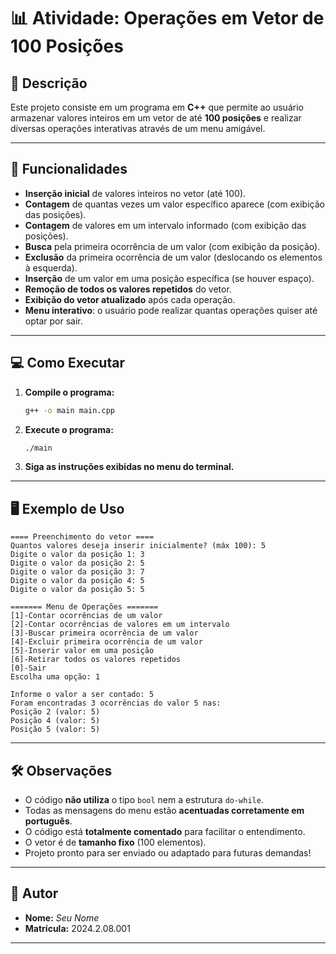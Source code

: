 # 📊 Atividade: Operações em Vetor de 100 Posições

## 📝 Descrição

Este projeto consiste em um programa em **C++** que permite ao usuário armazenar valores inteiros em um vetor de até **100 posições** e realizar diversas operações interativas através de um menu amigável.

---

## 🚀 Funcionalidades

- **Inserção inicial** de valores inteiros no vetor (até 100).
- **Contagem** de quantas vezes um valor específico aparece (com exibição das posições).
- **Contagem** de valores em um intervalo informado (com exibição das posições).
- **Busca** pela primeira ocorrência de um valor (com exibição da posição).
- **Exclusão** da primeira ocorrência de um valor (deslocando os elementos à esquerda).
- **Inserção** de um valor em uma posição específica (se houver espaço).
- **Remoção de todos os valores repetidos** do vetor.
- **Exibição do vetor atualizado** após cada operação.
- **Menu interativo**: o usuário pode realizar quantas operações quiser até optar por sair.

---

## 💻 Como Executar

1. **Compile o programa:**

   ```sh
   g++ -o main main.cpp
   ```

2. **Execute o programa:**

   ```sh
   ./main
   ```

3. **Siga as instruções exibidas no menu do terminal.**

---

## 🖥️ Exemplo de Uso

```
==== Preenchimento do vetor ====
Quantos valores deseja inserir inicialmente? (máx 100): 5
Digite o valor da posição 1: 3
Digite o valor da posição 2: 5
Digite o valor da posição 3: 7
Digite o valor da posição 4: 5
Digite o valor da posição 5: 5

======= Menu de Operações =======
[1]-Contar ocorrências de um valor
[2]-Contar ocorrências de valores em um intervalo
[3]-Buscar primeira ocorrência de um valor
[4]-Excluir primeira ocorrência de um valor
[5]-Inserir valor em uma posição
[6]-Retirar todos os valores repetidos
[0]-Sair
Escolha uma opção: 1

Informe o valor a ser contado: 5
Foram encontradas 3 ocorrências do valor 5 nas:
Posição 2 (valor: 5)
Posição 4 (valor: 5)
Posição 5 (valor: 5)
```

---

## 🛠️ Observações

- O código **não utiliza** o tipo `bool` nem a estrutura `do-while`.
- Todas as mensagens do menu estão **acentuadas corretamente em português**.
- O código está **totalmente comentado** para facilitar o entendimento.
- O vetor é de **tamanho fixo** (100 elementos).
- Projeto pronto para ser enviado ou adaptado para futuras demandas!

---

## 👤 Autor

- **Nome:** _Seu Nome_
- **Matrícula:** 2024.2.08.001

---
